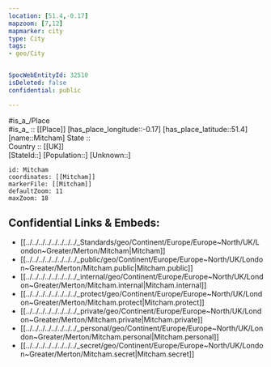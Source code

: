```yaml
---
location: [51.4,-0.17] 
mapzoom: [7,12] 
mapmarker: city 
type: City
tags:
- geo/City


SpocWebEntityId: 32510
isDeleted: false
confidential: public

---
```

#is_a_/Place  
#is_a_ :: [[Place]] 
[has_place_longitude::-0.17] 
[has_place_latitude::51.4] 
[name::Mitcham] 
State ::  
Country :: [[UK]]  
[StateId::] 
[Population::] 
[Unknown::] 


```leaflet
id: Mitcham
coordinates: [[Mitcham]] 
markerFile: [[Mitcham]] 
defaultZoom: 11 
maxZoom: 18
```


## Confidential Links & Embeds: 
- [[../../../../../../../../_Standards/geo/Continent/Europe/Europe~North/UK/London~Greater/Merton/Mitcham|Mitcham]] 
- [[../../../../../../../../_public/geo/Continent/Europe/Europe~North/UK/London~Greater/Merton/Mitcham.public|Mitcham.public]] 
- [[../../../../../../../../_internal/geo/Continent/Europe/Europe~North/UK/London~Greater/Merton/Mitcham.internal|Mitcham.internal]] 
- [[../../../../../../../../_protect/geo/Continent/Europe/Europe~North/UK/London~Greater/Merton/Mitcham.protect|Mitcham.protect]] 
- [[../../../../../../../../_private/geo/Continent/Europe/Europe~North/UK/London~Greater/Merton/Mitcham.private|Mitcham.private]] 
- [[../../../../../../../../_personal/geo/Continent/Europe/Europe~North/UK/London~Greater/Merton/Mitcham.personal|Mitcham.personal]] 
- [[../../../../../../../../_secret/geo/Continent/Europe/Europe~North/UK/London~Greater/Merton/Mitcham.secret|Mitcham.secret]] 
